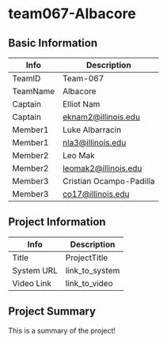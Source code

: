 # team067-Albacore

## Basic Information

|   Info      |        Description     |
| ----------- | ---------------------- |
| TeamID      |        Team-067        |
| TeamName    |        Albacore        |
| Captain     |        Elliot Nam      |
| Captain     |  eknam2@illinois.edu   |
| Member1     |    Luke Albarracin     |
| Member1     |    nla3@illinois.edu   |
| Member2     |         Leo Mak        |
| Member2     |  leomak2@illinois.edu  |
| Member3     |Cristian Ocampo-Padilla |
| Member3     |   co17@illinois.edu    |

## Project Information

|   Info      |        Description     |
| ----------- | ---------------------- |
|  Title      |       ProjectTitle     |
| System URL  |      link_to_system    |
| Video Link  |      link_to_video     |

## Project Summary

This is a summary of the project!
